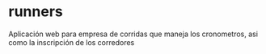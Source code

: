 # runners

Aplicación web para empresa de corridas que maneja los cronometros, asi como la inscripción de los corredores


